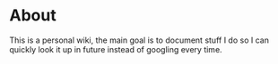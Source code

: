 # About

This is a personal wiki, the main goal is to document stuff I do so I can quickly look it up in future instead of googling every time.